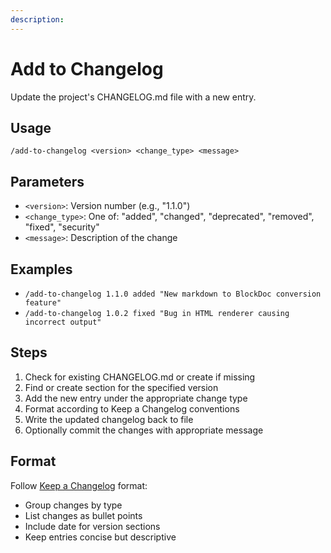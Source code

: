 ```yaml
---
description: 
---
```


# Add to Changelog

Update the project's CHANGELOG.md file with a new entry.

## Usage

`/add-to-changelog <version> <change_type> <message>`

## Parameters

- `<version>`: Version number (e.g., "1.1.0")
- `<change_type>`: One of: "added", "changed", "deprecated", "removed", "fixed", "security"
- `<message>`: Description of the change

## Examples

- `/add-to-changelog 1.1.0 added "New markdown to BlockDoc conversion feature"`
- `/add-to-changelog 1.0.2 fixed "Bug in HTML renderer causing incorrect output"`

## Steps

1. Check for existing CHANGELOG.md or create if missing
2. Find or create section for the specified version
3. Add the new entry under the appropriate change type
4. Format according to Keep a Changelog conventions
5. Write the updated changelog back to file
6. Optionally commit the changes with appropriate message

## Format

Follow [Keep a Changelog](https://keepachangelog.com) format:

- Group changes by type
- List changes as bullet points
- Include date for version sections
- Keep entries concise but descriptive
